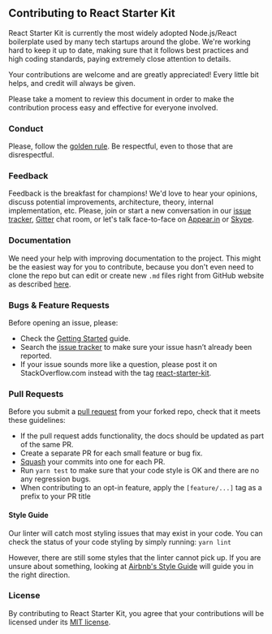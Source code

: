 ## Contributing to React Starter Kit

React Starter Kit is currently the most widely adopted Node.js/React boilerplate used by many
tech startups around the globe. We're working hard to keep it up to date, making sure that it
follows best practices and high coding standards, paying extremely close attention to details.

Your contributions are welcome and are greatly appreciated! Every little bit helps, and credit
will always be given.

Please take a moment to review this document in order to make the contribution process easy and
effective for everyone involved.

### Conduct

Please, follow the [golden rule](https://en.wikipedia.org/wiki/Golden_Rule). Be respectful, even to
those that are disrespectful.

### Feedback

Feedback is the breakfast for champions! We'd love to hear your opinions, discuss potential
improvements, architecture, theory, internal implementation, etc. Please, join or start a new
conversation in our [issue tracker](https://github.com/kriasoft/react-starter-kit/issues),
[Gitter](https://gitter.im/kriasoft/react-starter-kit) chat room, or let's talk face-to-face on
[Appear.in](https://appear.in/react) or [Skype](https://hatscripts.com/addskype/?koistya).

### Documentation

We need your help with improving documentation to the project. This might be the easiest way for
you to contribute, because you don't even need to clone the repo but can edit or create new `.md`
files right from GitHub website as described [here](https://help.github.com/articles/editing-files-in-your-repository/).

### Bugs & Feature Requests

Before opening an issue, please:

* Check the [Getting Started](https://github.com/kriasoft/react-starter-kit/blob/master/docs/getting-started.md) guide.
* Search the [issue tracker](https://github.com/kriasoft/react-starter-kit/issues) to make sure
  your issue hasn’t already been reported.
* If your issue sounds more like a question, please post it on StackOverflow.com instead with the
  tag [react-starter-kit](https://stackoverflow.com/questions/tagged/react-starter-kit).

### Pull Requests

Before you submit a [pull request](https://help.github.com/articles/using-pull-requests/) from your
forked repo, check that it meets these guidelines:

* If the pull request adds functionality, the docs should be updated as part of the same PR.
* Create a separate PR for each small feature or bug fix.
* [Squash](http://stackoverflow.com/questions/5189560/squash-my-last-x-commits-together-using-git)
  your commits into one for each PR.
* Run `yarn test` to make sure that your code style is OK and there are no any regression bugs.
* When contributing to an opt-in feature, apply the `[feature/...]` tag as a prefix to your PR title

#### Style Guide

Our linter will catch most styling issues that may exist in your code. You can check the status
of your code styling by simply running: `yarn lint`

However, there are still some styles that the linter cannot pick up. If you are unsure about
something, looking at [Airbnb's Style Guide](https://github.com/airbnb/javascript) will guide you
in the right direction.

### License

By contributing to React Starter Kit, you agree that your contributions will be licensed under its
[MIT license](https://github.com/kriasoft/react-starter-kit/blob/master/LICENSE.txt).
